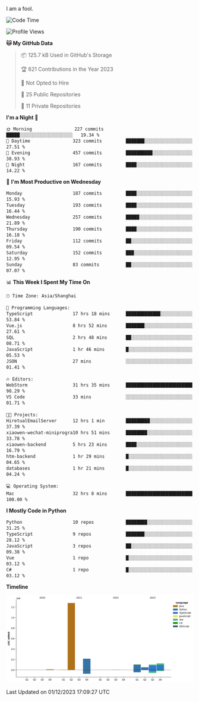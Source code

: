 I am a fool.

<!--START_SECTION:waka-->
![Code Time](http://img.shields.io/badge/Code%20Time-952%20hrs%2048%20mins-blue)

![Profile Views](http://img.shields.io/badge/Profile%20Views-26-blue)

**🐱 My GitHub Data** 

> 📦 125.7 kB Used in GitHub's Storage 
 > 
> 🏆 621 Contributions in the Year 2023
 > 
> 🚫 Not Opted to Hire
 > 
> 📜 25 Public Repositories 
 > 
> 🔑 11 Private Repositories 
 > 
**I'm a Night 🦉** 

```text
🌞 Morning                227 commits         █████░░░░░░░░░░░░░░░░░░░░   19.34 % 
🌆 Daytime                323 commits         ███████░░░░░░░░░░░░░░░░░░   27.51 % 
🌃 Evening                457 commits         ██████████░░░░░░░░░░░░░░░   38.93 % 
🌙 Night                  167 commits         ████░░░░░░░░░░░░░░░░░░░░░   14.22 % 
```
📅 **I'm Most Productive on Wednesday** 

```text
Monday                   187 commits         ████░░░░░░░░░░░░░░░░░░░░░   15.93 % 
Tuesday                  193 commits         ████░░░░░░░░░░░░░░░░░░░░░   16.44 % 
Wednesday                257 commits         █████░░░░░░░░░░░░░░░░░░░░   21.89 % 
Thursday                 190 commits         ████░░░░░░░░░░░░░░░░░░░░░   16.18 % 
Friday                   112 commits         ██░░░░░░░░░░░░░░░░░░░░░░░   09.54 % 
Saturday                 152 commits         ███░░░░░░░░░░░░░░░░░░░░░░   12.95 % 
Sunday                   83 commits          ██░░░░░░░░░░░░░░░░░░░░░░░   07.07 % 
```


📊 **This Week I Spent My Time On** 

```text
🕑︎ Time Zone: Asia/Shanghai

💬 Programming Languages: 
TypeScript               17 hrs 18 mins      █████████████░░░░░░░░░░░░   53.84 % 
Vue.js                   8 hrs 52 mins       ███████░░░░░░░░░░░░░░░░░░   27.61 % 
SQL                      2 hrs 48 mins       ██░░░░░░░░░░░░░░░░░░░░░░░   08.71 % 
JavaScript               1 hr 46 mins        █░░░░░░░░░░░░░░░░░░░░░░░░   05.53 % 
JSON                     27 mins             ░░░░░░░░░░░░░░░░░░░░░░░░░   01.41 % 

🔥 Editors: 
WebStorm                 31 hrs 35 mins      █████████████████████████   98.29 % 
VS Code                  33 mins             ░░░░░░░░░░░░░░░░░░░░░░░░░   01.71 % 

🐱‍💻 Projects: 
HiretualEmailServer      12 hrs 1 min        █████████░░░░░░░░░░░░░░░░   37.39 % 
xiaowen-wechat-miniprogra10 hrs 51 mins      ████████░░░░░░░░░░░░░░░░░   33.78 % 
xiaowen-backend          5 hrs 23 mins       ████░░░░░░░░░░░░░░░░░░░░░   16.79 % 
htm-backend              1 hr 29 mins        █░░░░░░░░░░░░░░░░░░░░░░░░   04.65 % 
databases                1 hr 21 mins        █░░░░░░░░░░░░░░░░░░░░░░░░   04.24 % 

💻 Operating System: 
Mac                      32 hrs 8 mins       █████████████████████████   100.00 % 
```

**I Mostly Code in Python** 

```text
Python                   10 repos            ████████░░░░░░░░░░░░░░░░░   31.25 % 
TypeScript               9 repos             ███████░░░░░░░░░░░░░░░░░░   28.12 % 
JavaScript               3 repos             ██░░░░░░░░░░░░░░░░░░░░░░░   09.38 % 
Vue                      1 repo              █░░░░░░░░░░░░░░░░░░░░░░░░   03.12 % 
C#                       1 repo              █░░░░░░░░░░░░░░░░░░░░░░░░   03.12 % 
```



**Timeline**

![Lines of Code chart](https://raw.githubusercontent.com/VeejaLiu/VeejaLiu/master/assets/bar_graph.png)


 Last Updated on 01/12/2023 17:09:27 UTC
<!--END_SECTION:waka-->
